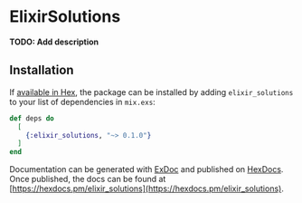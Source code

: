 # ElixirSolutions

**TODO: Add description**

## Installation

If [available in Hex](https://hex.pm/docs/publish), the package can be installed
by adding `elixir_solutions` to your list of dependencies in `mix.exs`:

```elixir
def deps do
  [
    {:elixir_solutions, "~> 0.1.0"}
  ]
end
```

Documentation can be generated with [ExDoc](https://github.com/elixir-lang/ex_doc)
and published on [HexDocs](https://hexdocs.pm). Once published, the docs can
be found at [https://hexdocs.pm/elixir_solutions](https://hexdocs.pm/elixir_solutions).


